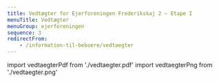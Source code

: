 ```yaml
---
title: Vedtægter for Ejerforeningen Frederikskaj 2 — Etape I
menuTitle: Vedtægter
menuGroup: ejerforeningen
sequence: 3
redirectFrom:
    - /information-til-beboere/vedtaegter
---
```

import vedtaegterPdf from './vedtaegter.pdf'
import vedtaegterPng from './vedtaegter.png'

<Pdf pdf={vedtaegterPdf} image={vedtaegterPng} text="Vedtægter for Ejerforeningen Frederikskaj 2 &mdash; Etape 1" />

